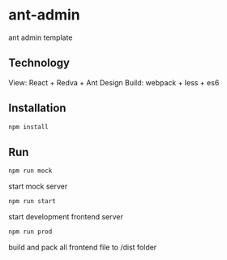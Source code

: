 # ant-admin

ant admin template

## Technology

View: React + Redva + Ant Design 
Build: webpack + less + es6

## Installation

```bash
npm install 
```

## Run

```bash
npm run mock
```

start mock server

```bash
npm run start
```

start development frontend server

```bash
npm run prod
```

build and pack all frontend file to /dist folder